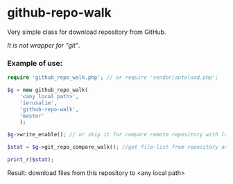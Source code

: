# github-repo-walk

Very simple class for download repository from GitHub.

_It is not wrapper for "git"_.

### Example of use:
```php
require 'github_repo_walk.php'; // or require 'vendor/autoload.php';

$g = new github_repo_walk(
    '<any local path>',
    'ierusalim',
    'github-repo-walk',
    'master'
    );

$g->write_enable(); // or skip it for compare remote repository with local copy

$stat = $g->git_repo_compare_walk(); //get file-list from repository and downloading

print_r($stat);
```

Result: download files from this repository to &lt;any local path&gt;

